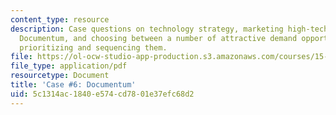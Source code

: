 ```yaml
---
content_type: resource
description: Case questions on technology strategy, marketing high-tech products,
  Documentum, and choosing between a number of attractive demand opportunities, and
  prioritizing and sequencing them.
file: https://ol-ocw-studio-app-production.s3.amazonaws.com/courses/15-965-technology-strategy-for-system-design-and-management-spring-2009/5c1314ac1840e574cd7801e37efc68d2_MIT15_965S09_case06.pdf
file_type: application/pdf
resourcetype: Document
title: 'Case #6: Documentum'
uid: 5c1314ac-1840-e574-cd78-01e37efc68d2
---
```

